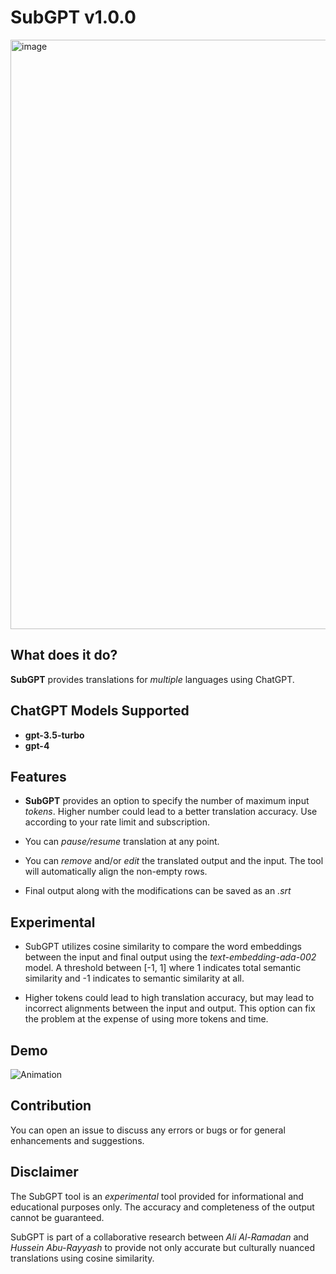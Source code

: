 # **SubGPT v1.0.0**
<img width="943" alt="image" src="https://github.com/aalramadan/SubGPT/assets/55710790/81404e39-a31a-4b3f-b40e-0cf52e03851e">

## **What does it do?**
**SubGPT** provides translations for *multiple* languages using ChatGPT. 

## **ChatGPT Models Supported**

- **gpt-3.5-turbo**
- **gpt-4**


## **Features**

- **SubGPT** provides an option to specify the number of maximum input *tokens*. Higher number could lead to a better translation accuracy. Use according to your rate limit and subscription.

- You can *pause/resume* translation at any point.

- You can *remove* and/or *edit* the translated output and the input. The tool will automatically align the non-empty rows.

- Final output along with the modifications can be saved as an *.srt*

## **Experimental**
- SubGPT utilizes cosine similarity to compare the word embeddings between the input and final output using the *text-embedding-ada-002* model. A threshold between [-1, 1] where 1 indicates total semantic similarity and -1 indicates to semantic similarity at all.

- Higher tokens could lead to high translation accuracy, but may lead to incorrect alignments between the input and output. This option can fix the problem at the expense of using more tokens and time.


## **Demo**
![Animation](https://github.com/aalramadan/SubGPT/assets/55710790/529fc1c0-91a8-47f8-bee5-664a17b675ba)


## **Contribution**
You can open an issue to discuss any errors or bugs or for general enhancements and suggestions.

## **Disclaimer**
The SubGPT tool is an *experimental* tool provided for informational and educational purposes only. The accuracy and completeness of the output cannot be guaranteed. 

SubGPT is part of a collaborative research between *Ali Al-Ramadan* and *Hussein Abu-Rayyash* to provide not only accurate but culturally nuanced translations using cosine similarity.
